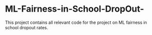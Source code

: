 # ML-Fairness-in-School-DropOut-
This project contains all relevant code for the project on ML fairness in school dropout rates.

